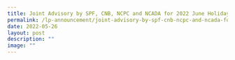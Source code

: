 ```yaml
---
title: Joint Advisory by SPF, CNB, NCPC and NCADA for 2022 June Holidays
permalink: /lp-announcement/joint-advisory-by-spf-cnb-ncpc-and-ncada-for-2022-june-holidays/
date: 2022-05-26
layout: post
description: ""
image: ""
---
```

